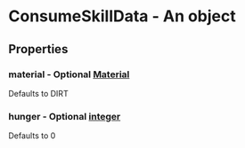 

# ConsumeSkillData - An object



## Properties



### material - Optional [Material](Material)



Defaults to DIRT



### hunger - Optional [integer](integer)



Defaults to 0

